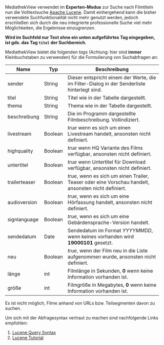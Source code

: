 MediathekView verwendet im **Experten-Modus** zur Suche nach Filmtiteln nun die Volltextsuche [Apache Lucene](https://lucene.apache.org). Damit einhergehend kann die bisher verwendete Suchfunktionalität nicht mehr genutzt werden, jedoch erschließen sich durch die neu integrierte professionelle Suche viel mehr Möglichkeiten, die Ergebnisse einzugrenzen.

**Wird im Suchfeld nur Text ohne ein unten aufgeführtes Tag eingegeben, ist gds. das Tag `titel` der Suchbereich.**

MediathekView bietet die folgenden *tags* (Achtung: hier sind **immer** Kleinbuchstaben zu verwenden) für die Formulierung von Suchabfragen an:

| Name          | Typ     | Beschreibung                                                 |
| ------------- | ------- | ------------------------------------------------------------ |
| sender        | String  | Dieser entspricht einem der Werte, die im Filter-Dialog in der Senderliste hinterlegt sind. |
| titel         | String  | Titel wie in der Tabelle dargestellt.                        |
| thema         | String  | Thema wie in der Tabelle dargestellt.                        |
| beschreibung  | String  | Die im Programm dargestellte Filmbeschreibung. Vollindiziert. |
| livestream    | Boolean | *true* wenn es sich um einen Livestream handelt, ansonsten nicht definiert. |
| highquality   | Boolean | *true* wenn HQ Variante des Films verfügbar, ansonsten nicht definiert. |
| untertitel    | Boolean | *true* wenn Untertitel für Download verfügbar, ansonsten nicht definiert. |
| trailerteaser | Boolean | *true*, wenn es sich um einen Trailer, Teaser oder eine Vorschau handelt, ansonsten nicht definiert. |
| audioversion  | Boolean | *true*, wenn es sich um eine Hörfassung handelt, ansonsten nicht definiert. |
| signlanguage  | Boolean | *true*, wenn es sich um eine Gebärdensprache-Version handelt. |
| sendedatum    | Date    | Sendedatum im Format *YYYYMMDD*, wenn keines vorhanden wird **19000101** gesetzt. |
| neu           | Boolean | *true*, wenn der Film neu in die Liste aufgenommen wurde, ansonsten nicht definiert. |
| länge         | int     | Filmlänge in Sekunden, **0** wenn keine Information vorhanden ist. |
| größe         | int     | Filmgröße in Megabytes, **0** wenn keine Information vorhanden ist. |

Es ist nicht möglich, Filme anhand von URLs bzw. Teilsegmenten davon zu suchen. 

Um sich mit der Abfragesyntax vertraut zu machen sind nachfolgende Links empfohlen:

1. [Lucene Query Syntax](https://ci-builds.apache.org/job/Lucene/job/Lucene-Artifacts-main/javadoc/queryparser/org/apache/lucene/queryparser/classic/package-summary.html#package.description)
2. [Lucene Tutorial](http://lucenetutorial.com/lucene-query-syntax.html)
